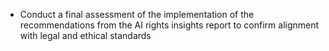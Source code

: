 - Conduct a final assessment of the implementation of the recommendations from the AI rights insights report to confirm alignment with legal and ethical standards